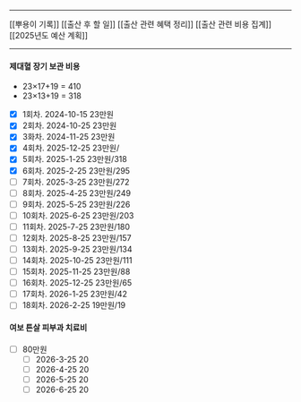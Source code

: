 ***
[[뿌용이 기록]]
[[출산 후 할 일]]
[[출산 관련 혜택 정리]]
[[출산 관련 비용 집계]]
[[2025년도 예산 계획]]
***
####  제대혈 장기 보관 비용
- 23×17+19 = 410
- 23×13+19 = 318
- [x] 1회차. 2024-10-15 23만원
- [x] 2회차. 2024-10-25 23만원
- [x] 3화차. 2024-11-25 23만원
- [x] 4회차. 2025-12-25 23만원/
- [x] 5회차. 2025-1-25 23만원/318
- [x] 6회차. 2025-2-25 23만원/295
- [ ] 7회차. 2025-3-25 23만원/272
- [ ] 8회차. 2025-4-25 23만원/249
- [ ] 9회차. 2025-5-25 23만원/226
- [ ] 10회차. 2025-6-25 23만원/203
- [ ] 11회차. 2025-7-25 23만원/180
- [ ] 12회차. 2025-8-25 23만원/157
- [ ] 13회차. 2025-9-25 23만원/134
- [ ] 14회차. 2025-10-25 23만원/111
- [ ] 15회차. 2025-11-25 23만원/88
- [ ] 16회차. 2025-12-25 23만원/65
- [ ] 17회차. 2026-1-25 23만원/42
- [ ] 18회차. 2026-2-25 19만원/19

#### 여보 튼살 피부과 치료비

- [ ] 80만원
	- [ ] 2026-3-25 20
	- [ ] 2026-4-25 20
	- [ ] 2026-5-25 20
	- [ ] 2026-6-25 20
